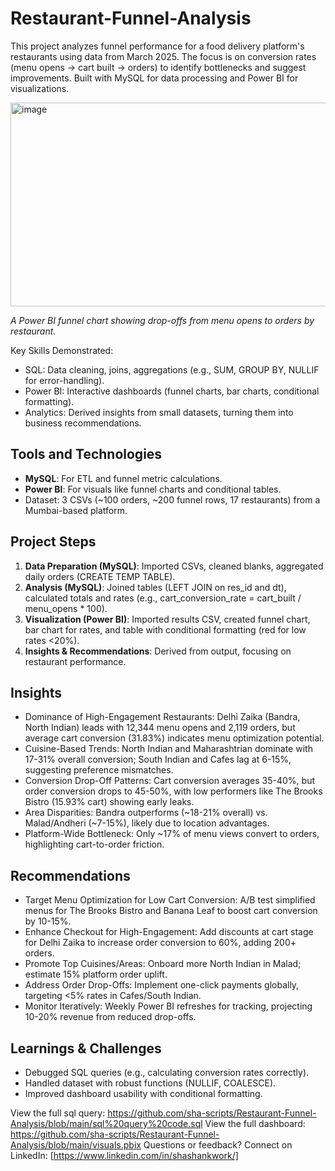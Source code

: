 # Restaurant-Funnel-Analysis
This project analyzes funnel performance for a food delivery platform's restaurants using data from March 2025. The focus is on conversion rates (menu opens → cart built → orders) to identify bottlenecks and suggest improvements. Built with MySQL for data processing and Power BI for visualizations.

<img width="620" height="326" alt="image" src="https://github.com/user-attachments/assets/02ba0093-110d-4346-868f-f0355a31bd4d" />
  
*A Power BI funnel chart showing drop-offs from menu opens to orders by restaurant.*

Key Skills Demonstrated:
- SQL: Data cleaning, joins, aggregations (e.g., SUM, GROUP BY, NULLIF for error-handling).
- Power BI: Interactive dashboards (funnel charts, bar charts, conditional formatting).
- Analytics: Derived insights from small datasets, turning them into business recommendations.

## Tools and Technologies
- **MySQL**: For ETL and funnel metric calculations.
- **Power BI**: For visuals like funnel charts and conditional tables.
- Dataset: 3 CSVs (~100 orders, ~200 funnel rows, 17 restaurants) from a Mumbai-based platform.

## Project Steps
1. **Data Preparation (MySQL)**: Imported CSVs, cleaned blanks, aggregated daily orders (CREATE TEMP TABLE).
2. **Analysis (MySQL)**: Joined tables (LEFT JOIN on res_id and dt), calculated totals and rates (e.g., cart_conversion_rate = cart_built / menu_opens * 100).
3. **Visualization (Power BI)**: Imported results CSV, created funnel chart, bar chart for rates, and table with conditional formatting (red for low rates <20%).
4. **Insights & Recommendations**: Derived from output, focusing on restaurant performance.


## Insights
- Dominance of High-Engagement Restaurants: Delhi Zaika (Bandra, North Indian) leads with 12,344 menu opens and 2,119 orders, but average cart conversion (31.83%) indicates menu optimization potential.
- Cuisine-Based Trends: North Indian and Maharashtrian dominate with 17-31% overall conversion; South Indian and Cafes lag at 6-15%, suggesting preference mismatches.
- Conversion Drop-Off Patterns: Cart conversion averages 35-40%, but order conversion drops to 45-50%, with low performers like The Brooks Bistro (15.93% cart) showing early leaks.
- Area Disparities: Bandra outperforms (~18-21% overall) vs. Malad/Andheri (~7-15%), likely due to location advantages.
- Platform-Wide Bottleneck: Only ~17% of menu views convert to orders, highlighting cart-to-order friction.

## Recommendations
- Target Menu Optimization for Low Cart Conversion: A/B test simplified menus for The Brooks Bistro and Banana Leaf to boost cart conversion by 10-15%.
- Enhance Checkout for High-Engagement: Add discounts at cart stage for Delhi Zaika to increase order conversion to 60%, adding 200+ orders.
- Promote Top Cuisines/Areas: Onboard more North Indian in Malad; estimate 15% platform order uplift.
- Address Order Drop-Offs: Implement one-click payments globally, targeting <5% rates in Cafes/South Indian.
- Monitor Iteratively: Weekly Power BI refreshes for tracking, projecting 10-20% revenue from reduced drop-offs.

## Learnings & Challenges
- Debugged SQL queries (e.g., calculating conversion rates correctly).
- Handled dataset with robust functions (NULLIF, COALESCE).
- Improved dashboard usability with conditional formatting.
  
View the full sql query: https://github.com/sha-scripts/Restaurant-Funnel-Analysis/blob/main/sql%20query%20code.sql
View the full dashboard: https://github.com/sha-scripts/Restaurant-Funnel-Analysis/blob/main/visuals.pbix
Questions or feedback? Connect on LinkedIn: [https://www.linkedin.com/in/shashankwork/]
